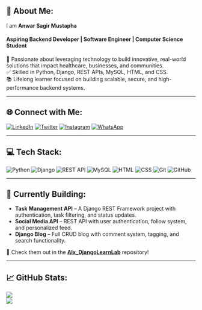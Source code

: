 ## 👋 About Me:

I am **Anwar Sagir Mustapha**  
#### Aspiring Backend Developer | Software Engineer | Computer Science Student  
🚀 Passionate about leveraging technology to build innovative, real-world solutions that impact healthcare, businesses, and communities.  
✅ Skilled in Python, Django, REST APIs, MySQL, HTML, and CSS.  
📚 Lifelong learner focused on building scalable, secure, and high-performance backend systems.

---

## 🌐 Connect with Me:

[![LinkedIn](https://img.shields.io/badge/LinkedIn-%230077B5.svg?style=for-the-badge&logo=linkedin&logoColor=white)](https://linkedin.com/in/anwarsagirmustapha)
[![Twitter](https://img.shields.io/badge/Twitter-%231DA1F2.svg?style=for-the-badge&logo=Twitter&logoColor=white)](https://x.com/AlAnwarTech)
[![Instagram](https://img.shields.io/badge/Instagram-%23E4405F.svg?style=for-the-badge&logo=instagram&logoColor=white)](https://www.instagram.com/al_anwartech/)
[![WhatsApp](https://img.shields.io/badge/WhatsApp-25D366?style=for-the-badge&logo=whatsapp&logoColor=white)](https://wa.me/2349067508735?text=WELCOME%20TO%20AL-ANWAR%20TECH%20PLEASE%20HOW%20MAY%20I%20HELP%20YOU)

---

## 💻 Tech Stack:

![Python](https://img.shields.io/badge/Python-3670A0?style=for-the-badge&logo=python&logoColor=white)
![Django](https://img.shields.io/badge/Django-092E20?style=for-the-badge&logo=django&logoColor=white)
![REST API](https://img.shields.io/badge/REST%20API-00599C?style=for-the-badge&logo=fastapi&logoColor=white)
![MySQL](https://img.shields.io/badge/MySQL-00000F?style=for-the-badge&logo=mysql&logoColor=white)
![HTML](https://img.shields.io/badge/HTML5-E34F26?style=for-the-badge&logo=html5&logoColor=white)
![CSS](https://img.shields.io/badge/CSS3-1572B6?style=for-the-badge&logo=css3&logoColor=white)
![Git](https://img.shields.io/badge/Git-F05032?style=for-the-badge&logo=git&logoColor=white)
![GitHub](https://img.shields.io/badge/GitHub-181717?style=for-the-badge&logo=github&logoColor=white)

---

## 🚧 Currently Building:

- **Task Management API** – A Django REST Framework project with authentication, task filtering, and status updates.  
- **Social Media API** – REST API with user authentication, follow system, and personalized feed.  
- **Django Blog** – Full CRUD blog with comment system, tagging, and search functionality.

🔗 Check them out in the [**Alx_DjangoLearnLab**](https://github.com/AL-ANWARTECH/Alx_DjangoLearnLab) repository!

---

## 📈 GitHub Stats:

![](https://github-readme-stats.vercel.app/api?username=AL-ANWARTECH&theme=radical&show_icons=true)  
![](https://github-readme-stats.vercel.app/api/top-langs/?username=AL-ANWARTECH&layout=compact&theme=radical)
